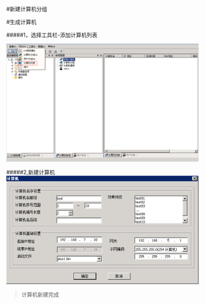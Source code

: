 #新建计算机分组




#生成计算机

#####1，选择工具栏-添加计算机列表

![](/assets/5.png)

#####2,新建计算机
![](/assets/6.png)
>计算机新建完成





